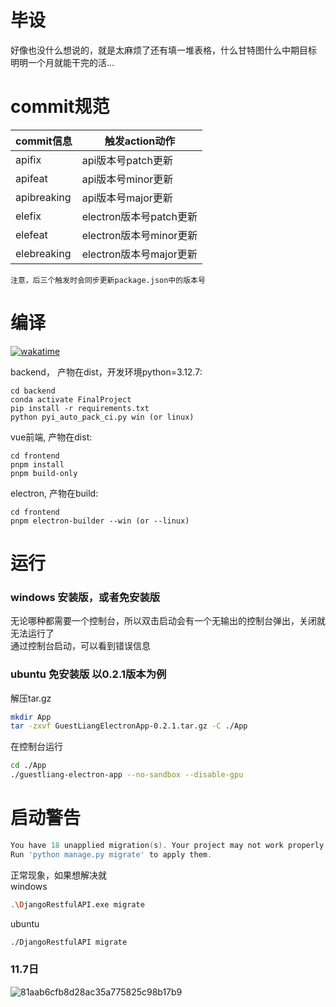 # 毕设
好像也没什么想说的，就是太麻烦了还有填一堆表格，什么甘特图什么中期目标   
明明一个月就能干完的活…

# commit规范
| commit信息 | 触发action动作 |
| --- | --- |
| apifix | api版本号patch更新 |
| apifeat | api版本号minor更新 |
| apibreaking | api版本号major更新 |
| elefix | electron版本号patch更新 |
| elefeat | electron版本号minor更新 |
| elebreaking | electron版本号major更新 |

`注意，后三个触发时会同步更新package.json中的版本号`


# 编译
[![wakatime](https://wakatime.com/badge/user/0985cb7f-21b8-4ea5-86a4-5e6ba93cb575/project/3eb63dd6-fb69-469e-a7de-4cd19eb66177.svg)](https://wakatime.com/badge/user/0985cb7f-21b8-4ea5-86a4-5e6ba93cb575/project/3eb63dd6-fb69-469e-a7de-4cd19eb6617.svg)   

backend， 产物在dist，开发环境python=3.12.7:   
```conda
cd backend
conda activate FinalProject
pip install -r requirements.txt
python pyi_auto_pack_ci.py win (or linux)
```

vue前端, 产物在dist:   
```npm
cd frontend
pnpm install
pnpm build-only
```

electron, 产物在build:   
```npm
cd frontend
pnpm electron-builder --win (or --linux)
```

# 运行
### windows 安装版，或者免安装版   
无论哪种都需要一个控制台，所以双击启动会有一个无输出的控制台弹出，关闭就无法运行了   
通过控制台启动，可以看到错误信息   

### ubuntu 免安装版 以0.2.1版本为例      
解压tar.gz   
```bash
mkdir App
tar -zxvf GuestLiangElectronApp-0.2.1.tar.gz -C ./App 
```
在控制台运行
```bash
cd ./App
./guestliang-electron-app --no-sandbox --disable-gpu
```

# 启动警告
```powershell
You have 18 unapplied migration(s). Your project may not work properly until you apply the migrations for app(s): admin, auth, contenttypes, sessions.
Run 'python manage.py migrate' to apply them.
```
正常现象，如果想解决就   
windows
```bash
.\DjangoRestfulAPI.exe migrate
```
ubuntu
```bash
./DjangoRestfulAPI migrate
```

### 11.7日
![81aab6cfb8d28ac35a775825c98b17b9](https://github.com/user-attachments/assets/5bc0c2d8-e689-4483-9c8e-05b890ea260a)   
